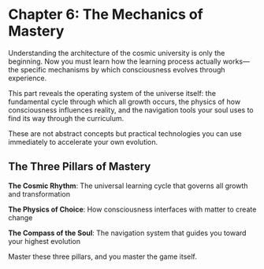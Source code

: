 # Chapter 6: The Mechanics of Mastery

Understanding the architecture of the cosmic university is only the beginning. Now you must learn how the learning process actually works—the specific mechanisms by which consciousness evolves through experience.

This part reveals the operating system of the universe itself: the fundamental cycle through which all growth occurs, the physics of how consciousness influences reality, and the navigation tools your soul uses to find its way through the curriculum.

These are not abstract concepts but practical technologies you can use immediately to accelerate your own evolution.

## The Three Pillars of Mastery

**The Cosmic Rhythm**: The universal learning cycle that governs all growth and transformation

**The Physics of Choice**: How consciousness interfaces with matter to create change

**The Compass of the Soul**: The navigation system that guides you toward your highest evolution

Master these three pillars, and you master the game itself.
